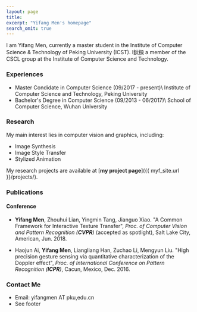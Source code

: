 ```yaml
---
layout: page
title: 
excerpt: "Yifang Men's homepage"
search_omit: true
---
```


I am Yifang Men, currently a master student in the Institute of Computer Science & Technology of Peking University (ICST). I鈥檓 a member of the CSCL group at the Institute of Computer Science and Technology.

### Experiences
* Master Condidate in Computer Science (09/2017 - present)\\
  Institute of Computer Science and Technology, Peking University
* Bachelor's Degree in Computer Science (09/2013 - 06/2017)\\
  School of Computer Science, Wuhan University

### Research
My main interest lies in computer vision and graphics, including:

* Image Synthesis
* Image Style Transfer
* Stylized Animation

My research projects are available at [**my project page**]({{ myf_site.url }}/projects/).

### Publications

#### Conference

* **Yifang Men**, Zhouhui Lian, Yingmin Tang, Jianguo Xiao. "A Common Framework for Interactive Texture Transfer", *Proc. of Computer Vision and Pattern Recognition (**CVPR**)* (accepted as spotlight), Salt Lake City, American, Jun. 2018.

*	Haojun Ai, **Yifang Men**, Liangliang Han, Zuchao Li, Mengyun Liu. "High precision gesture sensing via quantitative characterization of the Doppler effect", *Proc. of International Conference on Pattern Recognition (**ICPR**)*, Cacun, Mexico, Dec. 2016.

### Contact Me
* Email: yifangmen AT pku,edu.cn
* See footer
